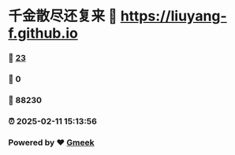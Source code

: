 # 千金散尽还复来 :link: https://liuyang-f.github.io 
### :page_facing_up: [23](https://liuyang-f.github.io/tag.html) 
### :speech_balloon: 0 
### :hibiscus: 88230 
### :alarm_clock: 2025-02-11 15:13:56 
### Powered by :heart: [Gmeek](https://github.com/Meekdai/Gmeek)

